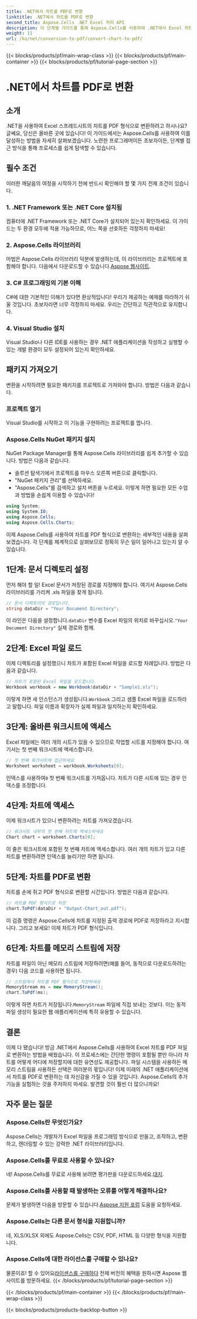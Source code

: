 ```yaml
---
title: .NET에서 차트를 PDF로 변환
linktitle: .NET에서 차트를 PDF로 변환
second_title: Aspose.Cells .NET Excel 처리 API
description: 이 단계별 가이드를 통해 Aspose.Cells를 사용하여 .NET에서 Excel 차트를 PDF로 변환하는 방법을 알아보세요! 모든 레벨의 프로그래머에게 완벽합니다.
weight: 11
url: /ko/net/conversion-to-pdf/convert-chart-to-pdf/
---
```


{{< blocks/products/pf/main-wrap-class >}}
{{< blocks/products/pf/main-container >}}
{{< blocks/products/pf/tutorial-page-section >}}

# .NET에서 차트를 PDF로 변환

## 소개
.NET을 사용하여 Excel 스프레드시트의 차트를 PDF 형식으로 변환하려고 하시나요? 글쎄요, 당신은 올바른 곳에 있습니다! 이 가이드에서는 Aspose.Cells를 사용하여 이를 달성하는 방법을 자세히 살펴보겠습니다. 노련한 프로그래머이든 초보자이든, 단계별 접근 방식을 통해 프로세스를 쉽게 탐색할 수 있습니다.

## 필수 조건
이러한 깨달음의 여정을 시작하기 전에 반드시 확인해야 할 몇 가지 전제 조건이 있습니다.
### 1. .NET Framework 또는 .NET Core 설치됨
컴퓨터에 .NET Framework 또는 .NET Core가 설치되어 있는지 확인하세요. 이 가이드는 두 환경 모두에 적용 가능하므로, 어느 쪽을 선호하든 걱정하지 마세요!
### 2. Aspose.Cells 라이브러리
 마법은 Aspose.Cells 라이브러리 덕분에 발생하는데, 이 라이브러리는 프로젝트에 포함해야 합니다. 다음에서 다운로드할 수 있습니다.[Aspose 웹사이트](https://releases.aspose.com/cells/net/).
### 3. C# 프로그래밍의 기본 이해
C#에 대한 기본적인 이해가 있다면 환상적입니다! 우리가 제공하는 예제를 따라하기 쉬울 것입니다. 초보자라면 너무 걱정하지 마세요. 우리는 간단하고 직관적으로 유지합니다.
### 4. Visual Studio 설치
Visual Studio나 다른 IDE를 사용하는 경우 .NET 애플리케이션을 작성하고 실행할 수 있는 개발 환경이 모두 설정되어 있는지 확인하세요.
## 패키지 가져오기
변환을 시작하려면 필요한 패키지를 프로젝트로 가져와야 합니다. 방법은 다음과 같습니다.
### 프로젝트 열기
Visual Studio를 시작하고 이 기능을 구현하려는 프로젝트를 엽니다.
### Aspose.Cells NuGet 패키지 설치
NuGet Package Manager를 통해 Aspose.Cells 라이브러리를 쉽게 추가할 수 있습니다. 방법은 다음과 같습니다.
- 솔루션 탐색기에서 프로젝트를 마우스 오른쪽 버튼으로 클릭합니다.
- "NuGet 패키지 관리"를 선택하세요.
- "Aspose.Cells"를 검색하고 설치 버튼을 누르세요.
이렇게 하면 필요한 모든 수업과 방법을 손쉽게 이용할 수 있습니다!

```csharp
using System;
using System.IO;
using Aspose.Cells;
using Aspose.Cells.Charts;
```

이제 Aspose.Cells를 사용하여 차트를 PDF 형식으로 변환하는 세부적인 내용을 살펴보겠습니다. 각 단계를 체계적으로 살펴보므로 정확히 무슨 일이 일어나고 있는지 알 수 있습니다.
## 1단계: 문서 디렉토리 설정
먼저 해야 할 일! Excel 문서가 저장된 경로를 지정해야 합니다. 여기서 Aspose.Cells 라이브러리를 가리켜 .xls 파일을 찾게 됩니다.
```csharp
// 문서 디렉토리의 경로입니다.
string dataDir = "Your Document Directory";
```
 이 라인은 다음을 설정합니다.`dataDir` 변수를 Excel 파일의 위치로 바꾸십시오.`"Your Document Directory"` 실제 경로와 함께.
## 2단계: Excel 파일 로드
이제 디렉토리를 설정했으니 차트가 포함된 Excel 파일을 로드할 차례입니다. 방법은 다음과 같습니다.
```csharp
// 차트가 포함된 Excel 파일을 로드합니다.
Workbook workbook = new Workbook(dataDir + "Sample1.xls");
```
 이렇게 하면 새 인스턴스가 생성됩니다.`Workbook` 그리고 샘플 Excel 파일을 로드하라고 말합니다. 파일 이름과 확장자가 실제 파일과 일치하는지 확인하세요.
## 3단계: 올바른 워크시트에 액세스
Excel 파일에는 여러 개의 시트가 있을 수 있으므로 작업할 시트를 지정해야 합니다. 여기서는 첫 번째 워크시트에 액세스합니다.
```csharp
// 첫 번째 워크시트에 접근하세요
Worksheet worksheet = workbook.Worksheets[0];
```
 인덱스를 사용하여`0` 첫 번째 워크시트를 가져옵니다. 차트가 다른 시트에 있는 경우 인덱스를 조정합니다.
## 4단계: 차트에 액세스
이제 워크시트가 있으니 변환하려는 차트를 가져오겠습니다.
```csharp
// 워크시트 내부의 첫 번째 차트에 액세스하세요
Chart chart = worksheet.Charts[0];
```
이 줄은 워크시트에 포함된 첫 번째 차트에 액세스합니다. 여러 개의 차트가 있고 다른 차트를 변환하려면 인덱스를 늘리기만 하면 됩니다.
## 5단계: 차트를 PDF로 변환
차트를 손에 쥐고 PDF 형식으로 변환할 시간입니다. 방법은 다음과 같습니다.
```csharp
// 차트를 PDF 형식으로 저장
chart.ToPdf(dataDir + "Output-Chart_out.pdf");
```
이 검증 명령은 Aspose.Cells에 차트를 지정된 출력 경로에 PDF로 저장하라고 지시합니다. 그리고 보세요! 이제 차트가 PDF 형식입니다.
## 6단계: 차트를 메모리 스트림에 저장
차트를 파일이 아닌 메모리 스트림에 저장하려면(예를 들어, 동적으로 다운로드하려는 경우) 다음 코드를 사용하면 됩니다.
```csharp
// 스트림에서 차트를 PDF 형식으로 저장하세요
MemoryStream ms = new MemoryStream();
chart.ToPdf(ms);
```
 이렇게 하면 차트가 저장됩니다.`MemoryStream` 파일에 직접 보내는 것보다. 이는 동적 파일 생성이 필요한 웹 애플리케이션에 특히 유용할 수 있습니다.
## 결론
이제 다 됐습니다! 방금 .NET에서 Aspose.Cells를 사용하여 Excel 차트를 PDF 파일로 변환하는 방법을 배웠습니다. 이 프로세스에는 간단한 명령이 포함될 뿐만 아니라 차트를 어떻게 어디에 저장할지에 대한 유연성도 제공합니다. 파일 시스템을 사용하든 메모리 스트림을 사용하든 선택은 여러분의 몫입니다!
이제 미래의 .NET 애플리케이션에서 차트를 PDF로 변환하는 데 자신감을 가질 수 있을 것입니다. Aspose.Cells의 추가 기능을 실험하는 것을 주저하지 마세요. 발견할 것이 훨씬 더 많으니까요!
## 자주 묻는 질문
### Aspose.Cells란 무엇인가요?
Aspose.Cells는 개발자가 Excel 파일을 프로그래밍 방식으로 만들고, 조작하고, 변환하고, 렌더링할 수 있는 강력한 .NET 라이브러리입니다.
### Aspose.Cells를 무료로 사용할 수 있나요?
 네! Aspose.Cells를 무료로 사용해 보려면 평가판을 다운로드하세요.[대지](https://releases.aspose.com/).
### Aspose.Cells를 사용할 때 발생하는 오류를 어떻게 해결하나요?
 문제가 발생하면 다음을 방문할 수 있습니다.[Aspose 지원 포럼](https://forum.aspose.com/c/cells/9) 도움을 요청하세요.
### Aspose.Cells는 다른 문서 형식을 지원합니까?
네, XLS/XLSX 외에도 Aspose.Cells는 CSV, PDF, HTML 등 다양한 형식을 지원합니다.
### Aspose.Cells에 대한 라이선스를 구매할 수 있나요?
 물론이죠! 할 수 있어요[라이센스를 구매하다](https://purchase.aspose.com/buy) 전체 버전의 혜택을 원하시면 Aspose 웹사이트를 방문하세요.
{{< /blocks/products/pf/tutorial-page-section >}}

{{< /blocks/products/pf/main-container >}}
{{< /blocks/products/pf/main-wrap-class >}}

{{< blocks/products/products-backtop-button >}}
